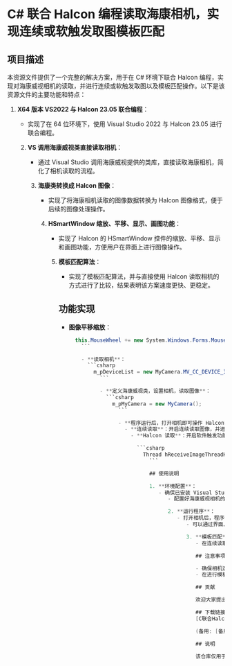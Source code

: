 # C# 联合 Halcon 编程读取海康相机，实现连续或软触发取图模板匹配

## 项目描述

本资源文件提供了一个完整的解决方案，用于在 C# 环境下联合 Halcon 编程，实现对海康威视相机的读取，并进行连续或软触发取图以及模板匹配操作。以下是该资源文件的主要功能和特点：

1. **X64 版本 VS2022 与 Halcon 23.05 联合编程**：
   - 实现了在 64 位环境下，使用 Visual Studio 2022 与 Halcon 23.05 进行联合编程。

   2. **VS 调用海康威视类直接读取相机**：
      - 通过 Visual Studio 调用海康威视提供的类库，直接读取海康相机，简化了相机读取的流程。

      3. **海康类转换成 Halcon 图像**：
         - 实现了将海康相机读取的图像数据转换为 Halcon 图像格式，便于后续的图像处理操作。

         4. **HSmartWindow 缩放、平移、显示、画图功能**：
            - 实现了 Halcon 的 HSmartWindow 控件的缩放、平移、显示和画图功能，方便用户在界面上进行图像操作。

            5. **模板匹配算法**：
               - 实现了模板匹配算法，并与直接使用 Halcon 读取相机的方式进行了比较，结果表明该方案速度更快、更稳定。

               ## 功能实现

               - **图像平移缩放**：
                 ```csharp
                   this.MouseWheel += new System.Windows.Forms.MouseEventHandler(this.my_MouseWheel);
                     ```

                     - **读取相机**：
                       ```csharp
                         m_pDeviceList = new MyCamera.MV_CC_DEVICE_INFO_LIST();
                           ```

                           - **定义海康威视类，设置相机，读取图像**：
                             ```csharp
                               m_pMyCamera = new MyCamera();
                                 ```

                                 - **程序运行后，打开相机即可操作 Halcon**：
                                   - **连续读取**：开启连续读取图像，并进行模板匹配。
                                     - **Halcon 读取**：开启软件触发功能，触发一次，读取一次。

                                       ```csharp
                                         Thread hReceiveImageThreadHandle = new Thread(ReceiveImage);
                                           ```

                                           ## 使用说明

                                           1. **环境配置**：
                                              - 确保已安装 Visual Studio 2022（X64 版本）和 Halcon 23.05。
                                                 - 配置好海康威视相机的驱动和相关类库。

                                                 2. **运行程序**：
                                                    - 打开相机后，程序会自动读取图像并显示在 Halcon 的 HSmartWindow 控件中。
                                                       - 可以通过界面上的按钮选择连续读取或软触发读取模式。

                                                       3. **模板匹配**：
                                                          - 在连续读取模式下，程序会自动进行模板匹配操作，并将匹配结果显示在界面上。

                                                          ## 注意事项

                                                          - 确保相机连接正常，且驱动和类库配置正确。
                                                          - 在进行模板匹配时，确保模板图像与实际图像的匹配度较高，以获得更好的匹配效果。

                                                          ## 贡献

                                                          欢迎大家提出改进建议或提交代码，共同完善该项目。

                                                          ## 下载链接
                                                          [C联合Halcon编程读取海康相机实现连续或软触发取图模板匹配](https://pan.quark.cn/s/2d04454be258) 

                                                          (备用: [备用下载](https://pan.baidu.com/s/1MT7cwtInqcRVuH3qgwix4g?pwd=1234))

                                                          ## 说明

                                                          该仓库仅用于学习交流，请勿用于商业用途。
